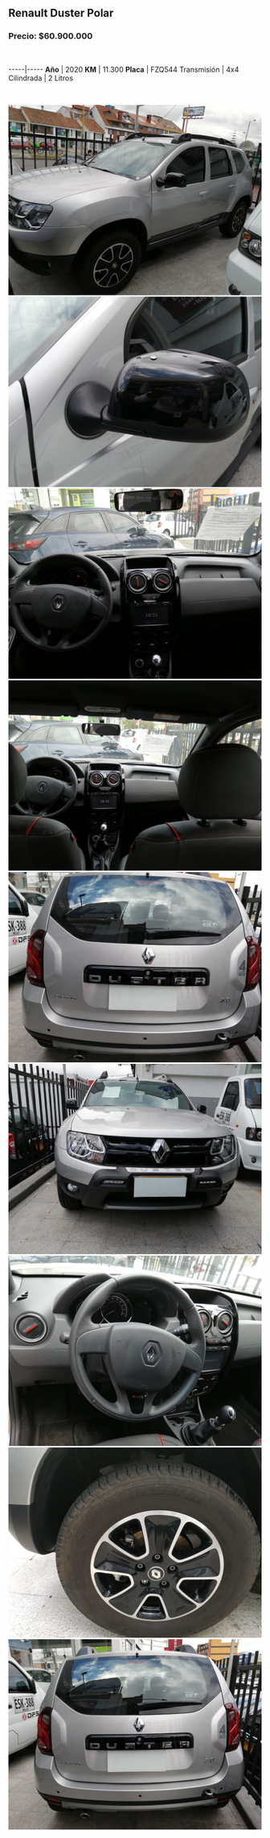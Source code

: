 ## Renault Duster Polar

### Precio: $60.900.000

<p>&nbsp;</p>

-----|-----
**Año** | 2020
**KM** | 11.300
**Placa** | FZQ544
Transmisión | 4x4
Cilindrada | 2 Litros

<p>&nbsp;</p>

<img src="images/RENAULT DUSTER POLAR FZQ544.jpeg?raw=true"/>
<img src="images/RENAULT DUSTER POLAR FZQ544 - 2.jpeg?raw=true"/>
<img src="images/RENAULT DUSTER POLAR FZQ544 - 3.jpeg?raw=true"/>
<img src="images/RENAULT DUSTER POLAR FZQ544 - 4.jpeg?raw=true"/>
<img src="images/RENAULT DUSTER POLAR FZQ544 - 5.jpeg?raw=true"/>
<img src="images/RENAULT DUSTER POLAR FZQ544 - 6.jpeg?raw=true"/>
<img src="images/RENAULT DUSTER POLAR FZQ544 - 8.jpeg?raw=true"/>
<img src="images/RENAULT DUSTER POLAR FZQ544 - 9.jpeg?raw=true"/>
<img src="images/RENAULT DUSTER POLAR FZQ544 -1.jpeg?raw=true"/>




